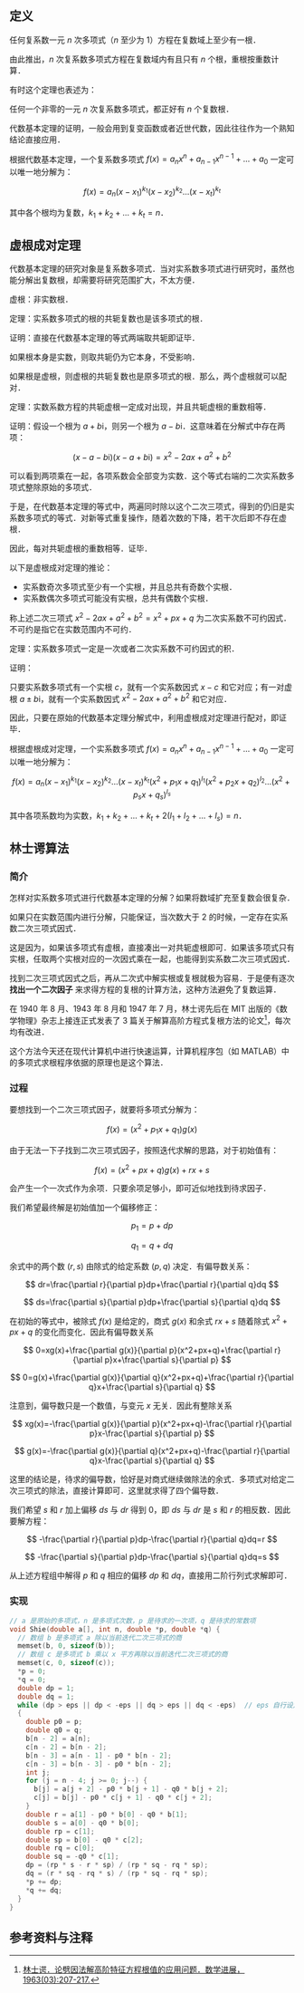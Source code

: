 ## 定义

任何复系数一元 $n$ 次多项式（$n$ 至少为 $1$）方程在复数域上至少有一根．

由此推出，$n$ 次复系数多项式方程在复数域内有且只有 $n$ 个根，重根按重数计算．

有时这个定理也表述为：

任何一个非零的一元 $n$ 次复系数多项式，都正好有 $n$ 个复数根．

代数基本定理的证明，一般会用到复变函数或者近世代数，因此往往作为一个熟知结论直接应用．

根据代数基本定理，一个复系数多项式 $f(x)=a_nx^n+a_{n-1}x^{n-1}+\ldots+a_0$ 一定可以唯一地分解为：

$$
f(x)=a_n{(x-x_1)}^{k_1}{(x-x_2)}^{k_2}\ldots{(x-x_t)}^{k_t}
$$

其中各个根均为复数，$k_1+k_2+\ldots+k_t=n$．

## 虚根成对定理

代数基本定理的研究对象是复系数多项式．当对实系数多项式进行研究时，虽然也能分解出复数根，却需要将研究范围扩大，不太方便．

虚根：非实数根．

定理：实系数多项式的根的共轭复数也是该多项式的根．

证明：直接在代数基本定理的等式两端取共轭即证毕．

如果根本身是实数，则取共轭仍为它本身，不受影响．

如果根是虚根，则虚根的共轭复数也是原多项式的根．那么，两个虚根就可以配对．

定理：实数系数方程的共轭虚根一定成对出现，并且共轭虚根的重数相等．

证明：假设一个根为 $a+b\mathrm{i}$，则另一个根为 $a-b\mathrm{i}$．这意味着在分解式中存在两项：

$$
(x-a-b\mathrm{i})(x-a+b\mathrm{i})=x^2-2ax+a^2+b^2
$$

可以看到两项乘在一起，各项系数会全部变为实数．这个等式右端的二次实系数多项式整除原始的多项式．

于是，在代数基本定理的等式中，两遍同时除以这个二次三项式，得到的仍旧是实系数多项式的等式．对新等式重复操作，随着次数的下降，若干次后即不存在虚根．

因此，每对共轭虚根的重数相等．证毕．

以下是虚根成对定理的推论：

-   实系数奇次多项式至少有一个实根，并且总共有奇数个实根．
-   实系数偶次多项式可能没有实根，总共有偶数个实根．

称上述二次三项式 $x^2-2ax+a^2+b^2=x^2+px+q$ 为二次实系数不可约因式．不可约是指它在实数范围内不可约．

定理：实系数多项式一定是一次或者二次实系数不可约因式的积．

证明：

只要实系数多项式有一个实根 $c$，就有一个实系数因式 $x-c$ 和它对应；有一对虚根 $a\pm b\mathrm{i}$，就有一个实系数因式 $x^2-2ax+a^2+b^2$ 和它对应．

因此，只要在原始的代数基本定理分解式中，利用虚根成对定理进行配对，即证毕．

根据虚根成对定理，一个实系数多项式 $f(x)=a_nx^n+a_{n-1}x^{n-1}+\ldots+a_0$ 一定可以唯一地分解为：

$$
f(x)=a_n{(x-x_1)}^{k_1}{(x-x_2)}^{k_2}\ldots{(x-x_t)}^{k_t}{(x^2+p_1x+q_1)}^{l_1}{(x^2+p_2x+q_2)}^{l_2}\ldots{(x^2+p_sx+q_s)}^{l_s}
$$

其中各项系数均为实数，$k_1+k_2+\ldots+k_t+2(l_1+l_2+\ldots+l_s)=n$．

## 林士谔算法

### 简介

怎样对实系数多项式进行代数基本定理的分解？如果将数域扩充至复数会很复杂．

如果只在实数范围内进行分解，只能保证，当次数大于 $2$ 的时候，一定存在实系数二次三项式因式．

这是因为，如果该多项式有虚根，直接凑出一对共轭虚根即可．如果该多项式只有实根，任取两个实根对应的一次因式乘在一起，也能得到实系数二次三项式因式．

找到二次三项式因式之后，再从二次式中解实根或复根就极为容易．于是便有逐次 **找出一个二次因子** 来求得方程的复根的计算方法，这种方法避免了复数运算．

在 1940 年 8 月、1943 年 8 月和 1947 年 7 月，林士谔先后在 MIT 出版的《数学物理》杂志上接连正式发表了 3 篇关于解算高阶方程式复根方法的论文[^note1]，每次均有改进．

这个方法今天还在现代计算机中进行快速运算，计算机程序包（如 MATLAB）中的多项式求根程序依据的原理也是这个算法．

### 过程

要想找到一个二次三项式因子，就要将多项式分解为：

$$
f(x)=(x^2+p_1x+q_1)g(x)
$$

由于无法一下子找到二次三项式因子，按照迭代求解的思路，对于初始值有：

$$
f(x)=(x^2+px+q)g(x)+rx+s
$$

会产生一个一次式作为余项．只要余项足够小，即可近似地找到待求因子．

我们希望最终解是初始值加一个偏移修正：

$$
p_1=p+dp
$$

$$
q_1=q+dq
$$

余式中的两个数 $(r, s)$ 由除式的给定系数 $(p, q)$ 决定．有偏导数关系：

$$
dr=\frac{\partial r}{\partial p}dp+\frac{\partial r}{\partial q}dq
$$

$$
ds=\frac{\partial s}{\partial p}dp+\frac{\partial s}{\partial q}dq
$$

在初始的等式中，被除式 $f(x)$ 是给定的，商式 $g(x)$ 和余式 $rx+s$ 随着除式 $x^2+px+q$ 的变化而变化．因此有偏导数关系

$$
0=xg(x)+\frac{\partial g(x)}{\partial p}(x^2+px+q)+\frac{\partial r}{\partial p}x+\frac{\partial s}{\partial p}
$$

$$
0=g(x)+\frac{\partial g(x)}{\partial q}(x^2+px+q)+\frac{\partial r}{\partial q}x+\frac{\partial s}{\partial q}
$$

注意到，偏导数只是一个数值，与变元 $x$ 无关．因此有整除关系

$$
xg(x)=-\frac{\partial g(x)}{\partial p}(x^2+px+q)-\frac{\partial r}{\partial p}x-\frac{\partial s}{\partial p}
$$

$$
g(x)=-\frac{\partial g(x)}{\partial q}(x^2+px+q)-\frac{\partial r}{\partial q}x-\frac{\partial s}{\partial q}
$$

这里的结论是，待求的偏导数，恰好是对商式继续做除法的余式．多项式对给定二次三项式的除法，直接计算即可．这里就求得了四个偏导数．

我们希望 $s$ 和 $r$ 加上偏移 $ds$ 与 $dr$ 得到 $0$，即 $ds$ 与 $dr$ 是 $s$ 和 $r$ 的相反数．因此要解方程：

$$
-\frac{\partial r}{\partial p}dp-\frac{\partial r}{\partial q}dq=r
$$

$$
-\frac{\partial s}{\partial p}dp-\frac{\partial s}{\partial q}dq=s
$$

从上述方程组中解得 $p$ 和 $q$ 相应的偏移 $dp$ 和 $dq$，直接用二阶行列式求解即可．

### 实现

```C
// a 是原始的多项式，n 是多项式次数，p 是待求的一次项，q 是待求的常数项
void Shie(double a[], int n, double *p, double *q) {
  // 数组 b 是多项式 a 除以当前迭代二次三项式的商
  memset(b, 0, sizeof(b));
  // 数组 c 是多项式 b 乘以 x 平方再除以当前迭代二次三项式的商
  memset(c, 0, sizeof(c));
  *p = 0;
  *q = 0;
  double dp = 1;
  double dq = 1;
  while (dp > eps || dp < -eps || dq > eps || dq < -eps)  // eps 自行设定
  {
    double p0 = p;
    double q0 = q;
    b[n - 2] = a[n];
    c[n - 2] = b[n - 2];
    b[n - 3] = a[n - 1] - p0 * b[n - 2];
    c[n - 3] = b[n - 3] - p0 * b[n - 2];
    int j;
    for (j = n - 4; j >= 0; j--) {
      b[j] = a[j + 2] - p0 * b[j + 1] - q0 * b[j + 2];
      c[j] = b[j] - p0 * c[j + 1] - q0 * c[j + 2];
    }
    double r = a[1] - p0 * b[0] - q0 * b[1];
    double s = a[0] - q0 * b[0];
    double rp = c[1];
    double sp = b[0] - q0 * c[2];
    double rq = c[0];
    double sq = -q0 * c[1];
    dp = (rp * s - r * sp) / (rp * sq - rq * sp);
    dq = (r * sq - rq * s) / (rp * sq - rq * sp);
    *p += dp;
    *q += dq;
  }
}
```

## 参考资料与注释

[^note1]: [林士谔．论劈因法解高阶特征方程根值的应用问题．数学进展，1963(03):207-217.](https://cnki.net/kcms/detail/detail.aspx?filename=SXJZ196303000&dbcode=CJFD&dbname=CJFD1979)
